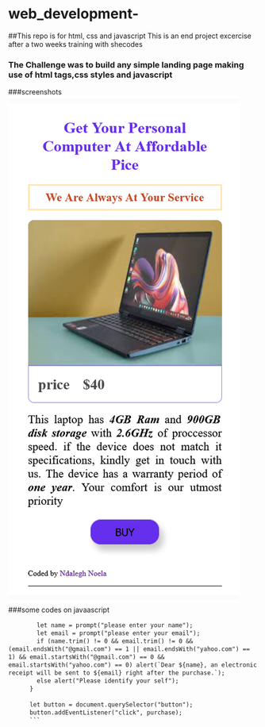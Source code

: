 # web_development-
##This repo is for html, css and javascript
This is an end project excercise after a two weeks training with shecodes
### The Challenge was to build any simple landing page making use of html tags,css styles and javascript
###screenshots
![screen captur](./images/capture.PNG)
###some codes on javaascript
``` function purchase() {
        let name = prompt("please enter your name");
        let email = prompt("please enter your email");
        if (name.trim() != 0 && email.trim() != 0 && (email.endsWith("@gmail.com") == 1 || email.endsWith("yahoo.com") == 1) && email.startsWith("@gmail.com") == 0 && email.startsWith("yahoo.com") == 0) alert(`Dear ${name}, an electronic receipt will be sent to ${email} right after the purchase.`);
        else alert("Please identify your self");
      }

      let button = document.querySelector("button");
      button.addEventListener("click", purchase); 
      ```

